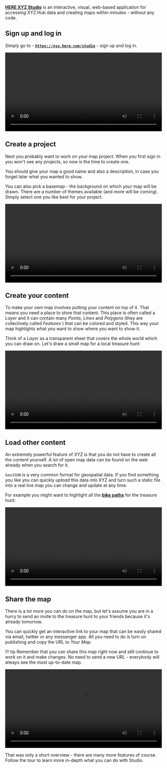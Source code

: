 **[HERE XYZ Studio](https://xyz.here.com/studio)** is an interactive, visual, web-based application for accessing XYZ Hub data and creating maps within minutes - without any code.

## Sign up and log in

Simply go to - **[`https://xyz.here.com/studio`](https://xyz.here.com/studio)** - sign up and log in.

<video width="100%"  controls>
  <source src="../assets/videos/here-account-create.mp4" type="video/mp4">
Your browser does not support the video tag.
</video>

## Create a project

Next you probably want to work on your map project. When you first sign in
you won't see any projects, so now is the time to create one.

You should give your map a good name and also a description, in case you forget later what you wanted to show.

You can also pick a basemap - the background on which _your_ map will be drawn. There are a number of themes available (and more will be coming).
Simply select one you like best for your project.

<video width="100%"  controls>
  <source src="../assets/videos/create-new-project.mp4" type="video/mp4">
Your browser does not support the video tag.
</video>

## Create your content

To make your own map involves putting your content on top of it. That
means you need a place to store that content. 
This place is often called a _Layer_ and it can contain many _Points_, _Lines_ and 
_Polygons_ (they are collectively called _Features_ ) that can be colored
and styled. This way your map highlights what you want to show where you want to show it.

Think of a _Layer_ as a transparent sheet that covers the whole world which
you can draw on. Let's draw a small map for a local treasure hunt:

<video width="100%"  controls>
  <source src="../assets/videos/draw-layer.mp4" type="video/mp4">
Your browser does not support the video tag.
</video>

## Load other content

An extremely powerful feature of XYZ is that you do not have to create all
the content yourself. A lot of open map data can be found on the web already
when you search for it. 

`GeoJSON` is a very common format for geospatial data. If you find something 
you like you can quickly _upload_ this data into XYZ and turn such a static 
file into a real live map you can change and update at any time.

For example you might want to highlight all the [**bike paths**](https://data.sfgov.org/Transportation/Bikeway-Network/4jy4-tbju) for the treasure hunt:

<video width="100%"  controls>
  <source src="../assets/videos/upload-data.mp4" type="video/mp4">
Your browser does not support the video tag.
</video>

## Share the map

There is a lot more you can do on the map, but let's assume you are in a
hurry to send an invite to the treasure hunt to your friends because it's
already tomorrow.

You can quickly get an interactive link to your map that can be easily
shared via email, twitter or any messenger app. All you need to do is turn
on publishing and copy the URL to _Your Map_.

!!! tip
    Remember that you can share this map right now and still continue to 
    work on it and make changes. No need to send a new URL - everybody will
    always see the most up-to-date map.

<video width="100%"  controls>
  <source src="../assets/videos/publish-map.mp4" type="video/mp4">
Your browser does not support the video tag.
</video>

That was only a short overview - there are many more features of course.
Follow the tour to learn more in-depth what you can do with Studio.